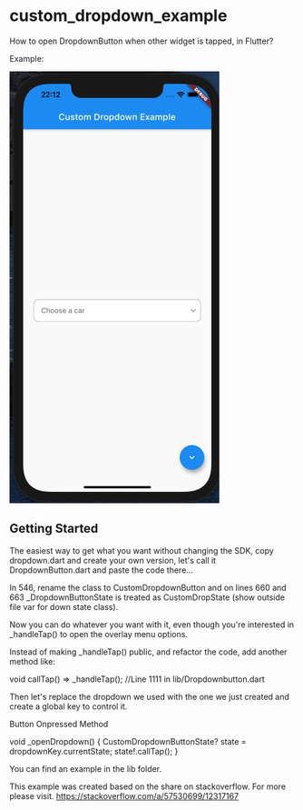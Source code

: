 # custom_dropdown_example

How to open DropdownButton when other widget is tapped, in Flutter?

Example:

![](https://github.com/thekavak/custom-Dropdown-Flutter/blob/master/asset/example.gif)



## Getting Started


The easiest way to get what you want without changing the SDK, copy dropdown.dart and create your own version, let's call it DropdownButton.dart and paste the code there...

In 546, rename the class to CustomDropdownButton and on lines 660 and 663 _DropdownButtonState is treated as CustomDropState (show outside file var for down state class).

Now you can do whatever you want with it, even though you're interested in _handleTap() to open the overlay menu options.

Instead of making _handleTap() public, and refactor the code, add another method like:

void callTap() => _handleTap(); //Line 1111 in lib/Dropdownbutton.dart 

Then let's replace the dropdown we used with the one we just created and create a global key to control it.

Button Onpressed Method

 void _openDropdown() {
    CustomDropdownButtonState? state = dropdownKey.currentState;
    state!.callTap();
  }

You can find an example in the lib folder.

This example was created based on the share on stackoverflow.
For more please visit. https://stackoverflow.com/a/57530699/12317167


